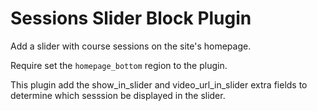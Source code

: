 Sessions Slider Block Plugin
============================
Add a slider with course sessions on the site's homepage.

Require set the ```homepage_bottom``` region to the plugin.

This plugin add the show_in_slider and video_url_in_slider extra fields to determine which sesssion be displayed in the slider.
